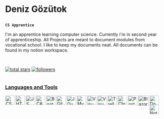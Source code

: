 # <p align="left">Deniz Gözütok</p>

**`CS Apprentice`**

I'm an apprentice learning computer science. Currently i'm in second year of apprenticeship. All Projects are meant to document modules from vocational school. I like to keep my documents neat. All documents can be found in my notion workspace.

<br/>
<p align="left">
  <a href="https://github.com/panteradg?tab=repositories&sort=stargazers">
    <img alt="total stars" title="Total stars on GitHub" src="https://custom-icon-badges.demolab.com/github/stars/panteradg?color=55960c&style=for-the-badge&labelColor=488207&logo=star"/></a>
  <a href="https://github.com/panteradg?tab=followers">
    <img alt="followers" title="Follow me on Github" src="https://custom-icon-badges.demolab.com/github/followers/panteradg?color=236ad3&labelColor=1155ba&style=for-the-badge&logo=person-add&label=Follow&logoColor=white"/></a>
  <a href="https://github.com/panteradg/Simple-View-Counter">
</p>

#

### Languages and Tools
 
<img align="left" width="30px" title="CSS" src="https://cdn.jsdelivr.net/gh/devicons/devicon/icons/css3/css3-original.svg" />
<img align="left" width="30px" title="HTML" src="https://cdn.jsdelivr.net/gh/devicons/devicon/icons/html5/html5-original.svg" />
<img align="left" width="30px" title="JS" src="https://cdn.jsdelivr.net/gh/devicons/devicon/icons/javascript/javascript-original.svg" />
<img align="left" width="30px" title="C#" src="https://cdn.jsdelivr.net/gh/devicons/devicon/icons/csharp/csharp-original.svg" />
<img align="left" width="30px" title="Bootstrap" src="https://cdn.jsdelivr.net/gh/devicons/devicon/icons/bootstrap/bootstrap-original.svg" />
<img align="left" width="30px" title="Git" src="https://cdn.jsdelivr.net/gh/devicons/devicon/icons/git/git-original.svg" />
<img align="left" width="30px" title="JQuery" src="https://cdn.jsdelivr.net/gh/devicons/devicon/icons/jquery/jquery-original.svg" />
<img align="left" width="30px" title="MySQL" src="https://cdn.jsdelivr.net/gh/devicons/devicon/icons/mysql/mysql-original.svg" />
<img align="left" width="30px" title="Visual Studio" src="https://cdn.jsdelivr.net/gh/devicons/devicon/icons/visualstudio/visualstudio-plain.svg" />
<img align="left" width="30px" title="Visual Studio Code" src="https://cdn.jsdelivr.net/gh/devicons/devicon/icons/vscode/vscode-original.svg" />
<img align="left" width="30px" title="Trello" src="https://cdn.jsdelivr.net/gh/devicons/devicon/icons/trello/trello-plain.svg" />
<img align="left" width="30px" title="Chrome" src="https://cdn.jsdelivr.net/gh/devicons/devicon/icons/chrome/chrome-original.svg" />
<img align="left" width="30px" title="PostgreSQL" src="https://cdn.jsdelivr.net/gh/devicons/devicon/icons/postgresql/postgresql-original.svg" />
<img align="left" width="33.5px" title="Blazor" src="https://cdn.worldvectorlogo.com/logos/blazor.svg" />
<img align="left" width="30px" title="Docker" src="https://cdn.jsdelivr.net/gh/devicons/devicon/icons/docker/docker-original.svg" />
<img align="left" width="30px" title="Notion" src="https://user-images.githubusercontent.com/89125499/191947844-34bd3298-d5d0-41fa-9d34-928ac05c9b65.png" />
<br>

# 
